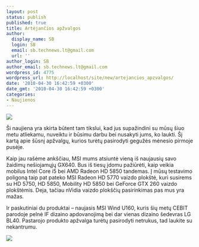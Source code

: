 ```yaml
---
layout: post
status: publish
published: true
title: Artėjančios apžvalgos
author:
  display_name: SB
  login: SB
  email: sb.technews.lt@gmail.com
  url: ''
author_login: SB
author_email: sb.technews.lt@gmail.com
wordpress_id: 4775
wordpress_url: http://localhost/site/new/artejancios_apzvalgos/
date: '2010-04-30 16:42:59 +0300'
date_gmt: '2010-04-30 16:42:59 +0300'
categories:
- Naujienos
---
```

<div class="imgright"><img src="http://t1.gstatic.com/images?q=tbn:ILy9zsi8Lix64M:http://farm3.static.flickr.com/2761/4251408912_79682d8479.jpg"  /></div>
<p>Ši naujiena yra skirta būtent tam tikslui, kad jus supažindini su mūsų šiuo metu atliekamu, nuveiktu ir būsimu darbu bei nusakyti jums, ko laukti. Šį kartą apie šūsnį apžvalgų, kurios turėtų pasirodyti gegužės mėnesio pirmoje pusėje.</p>
<p>Kaip jau rašėme ankščiau, MSI mums atsiuntė vieną iš naujausių savo žaidimų nešiojamųjų GX640. Bus iš tiesų įdomu pažiūrėti, kaip veikia mobilus Intel Core i5 bei AMD Radeon HD 5850 tandemas. Į mūsų testavimo poligoną taip pat pateko MSI Radeon HD 5770 vaizdo plokštė, kuri susirems su HD 5750, HD 5850, Mobility HD 5850 bei GeForce GTX 260 vaizdo plokštėmis. Deja, tačiau nVidia vaizdo plokščių pasirinkimas pas mus yra mažas.</p>
<p>Ir paskutiniai du produktai – naujasis MSI Wind U160, kuris šių metų CEBIT parodoje pelnė IF dizaino apdovanojimą bei dar vienas dizaino šedevras LG BL40. Pastarojo produkto apžvalga turėtų pasirodyti netrukus, tad laukite su nekantrumu.</p>
<p><img src="http://www.part.lt/img/dbc597cab7fdc9abaa821bcb51d5088f523.JPG" /></p>

